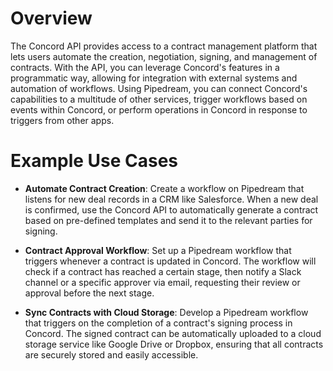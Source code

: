 # Overview

The Concord API provides access to a contract management platform that lets users automate the creation, negotiation, signing, and management of contracts. With the API, you can leverage Concord's features in a programmatic way, allowing for integration with external systems and automation of workflows. Using Pipedream, you can connect Concord's capabilities to a multitude of other services, trigger workflows based on events within Concord, or perform operations in Concord in response to triggers from other apps.

# Example Use Cases

- **Automate Contract Creation**: Create a workflow on Pipedream that listens for new deal records in a CRM like Salesforce. When a new deal is confirmed, use the Concord API to automatically generate a contract based on pre-defined templates and send it to the relevant parties for signing.

- **Contract Approval Workflow**: Set up a Pipedream workflow that triggers whenever a contract is updated in Concord. The workflow will check if a contract has reached a certain stage, then notify a Slack channel or a specific approver via email, requesting their review or approval before the next stage.

- **Sync Contracts with Cloud Storage**: Develop a Pipedream workflow that triggers on the completion of a contract's signing process in Concord. The signed contract can be automatically uploaded to a cloud storage service like Google Drive or Dropbox, ensuring that all contracts are securely stored and easily accessible.
